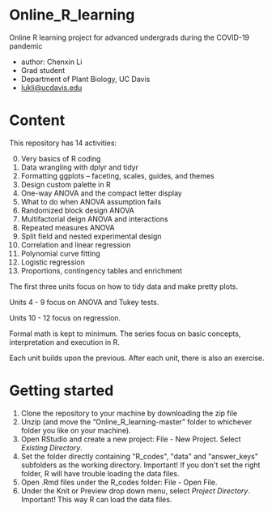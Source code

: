 # Online_R_learning
Online R learning project for advanced undergrads during the COVID-19 pandemic 

* author: Chenxin Li
* Grad student
* Department of Plant Biology, UC Davis
* lukli@ucdavis.edu 

# Content
This repository has 14 activities: 

0) Very basics of R coding  
1) Data wrangling with dplyr and tidyr 
2) Formatting ggplots – faceting, scales, guides, and themes 
3) Design custom palette in R 
4) One-way ANOVA and the compact letter display 
5) What to do when ANOVA assumption fails 
6) Randomized block design ANOVA 
7) Multifactorial deign ANOVA and interactions 
8) Repeated measures ANOVA
9) Split field and nested experimental design
10) Correlation and linear regression
11) Polynomial curve fitting 
12) Logistic regression  
13) Proportions, contingency tables and enrichment 

The first three units focus on how to tidy data and make pretty plots. 

Units 4 - 9 focus on ANOVA and Tukey tests. 

Units 10 - 12 focus on regression. 

Formal math is kept to minimum. The series focus on basic concepts, interpretation and execution in R. 

Each unit builds upon the previous. After each unit, there is also an exercise. 

# Getting started
1) Clone the repository to your machine by downloading the zip file
2) Unzip (and move the “Online_R_learning-master” folder to whichever folder you like on your machine).
3) Open RStudio and create a new project: File - New Project. Select *Existing Directory*.
4) Set the folder directly containing "R_codes", "data" and "answer_keys" subfolders as the working directory. 
Important! If you don't set the right folder, R will have trouble loading the data files.  
5) Open .Rmd files under the R_codes folder: File - Open File.
6) Under the Knit or Preview drop down menu, select *Project Directory*. 
Important! This way R can load the data files. 

 





